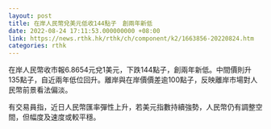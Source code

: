 ```yaml
---
layout: post
title: 在岸人民幣兌美元低收144點子　創兩年新低
date: 2022-08-24 17:11:53.000000000 +08:00
link: https://news.rthk.hk/rthk/ch/component/k2/1663856-20220824.htm
categories: rthk
---
```


在岸人民幣收市報6.8654元兌1美元，下跌144點子，創兩年新低。中間價則升135點子，自近兩年低位回升。離岸與在岸價價差逾100點子，反映離岸市場對人民幣前景看法偏淡。

有交易員指，近日人民幣匯率彈性上升，若美元指數持續強勢，人民幣仍有調整空間，但幅度及速度或較平穩。
